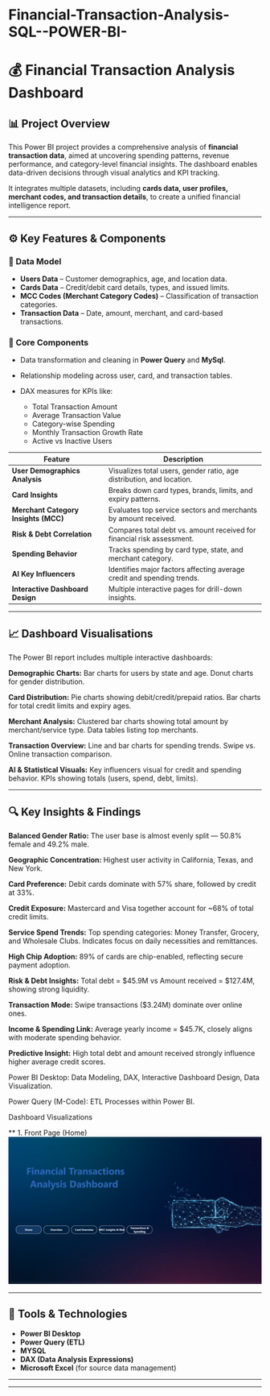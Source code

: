 # Financial-Transaction-Analysis-SQL--POWER-BI-

# 💰 Financial Transaction Analysis Dashboard

## 📊 Project Overview

This Power BI project provides a comprehensive analysis of **financial transaction data**, aimed at uncovering spending patterns, revenue performance, and category-level financial insights. The dashboard enables data-driven decisions through visual analytics and KPI tracking.

It integrates multiple datasets, including **cards data, user profiles, merchant codes, and transaction details**, to create a unified financial intelligence report.

---

## ⚙️ Key Features & Components

### 🧱 Data Model

* **Users Data** – Customer demographics, age, and location data.
* **Cards Data** – Credit/debit card details, types, and issued limits.
* **MCC Codes (Merchant Category Codes)** – Classification of transaction categories.
* **Transaction Data** – Date, amount, merchant, and card-based transactions.

### 🧩 Core Components

* Data transformation and cleaning in **Power Query** and **MySql**.
* Relationship modeling across user, card, and transaction tables.
* DAX measures for KPIs like:

  * Total Transaction Amount
  * Average Transaction Value
  * Category-wise Spending
  * Monthly Transaction Growth Rate
  * Active vs Inactive Users


| Feature                              | Description                                                            |
| ------------------------------------ | ---------------------------------------------------------------------- |
| **User Demographics Analysis**       | Visualizes total users, gender ratio, age distribution, and location.  |
| **Card Insights**                    | Breaks down card types, brands, limits, and expiry patterns.           |
| **Merchant Category Insights (MCC)** | Evaluates top service sectors and merchants by amount received.        |
| **Risk & Debt Correlation**          | Compares total debt vs. amount received for financial risk assessment. |
| **Spending Behavior**                | Tracks spending by card type, state, and merchant category.            |
| **AI Key Influencers**               | Identifies major factors affecting average credit and spending trends. |
| **Interactive Dashboard Design**     | Multiple interactive pages for drill-down insights.                    |


---

## 📈 Dashboard Visualisations

The Power BI report includes multiple interactive dashboards:

****Demographic Charts:****
Bar charts for users by state and age.
Donut charts for gender distribution.

****Card Distribution:****
Pie charts showing debit/credit/prepaid ratios.
Bar charts for total credit limits and expiry ages.

****Merchant Analysis:****
Clustered bar charts showing total amount by merchant/service type.
Data tables listing top merchants.

****Transaction Overview:****
Line and bar charts for spending trends.
Swipe vs. Online transaction comparison.

****AI & Statistical Visuals:****
Key influencers visual for credit and spending behavior.
KPIs showing totals (users, spend, debt, limits).


---

## 🔍 Key Insights & Findings

****Balanced Gender Ratio:****
The user base is almost evenly split — 50.8% female and 49.2% male.

****Geographic Concentration:****
Highest user activity in California, Texas, and New York.

****Card Preference:****
Debit cards dominate with 57% share, followed by credit at 33%.

****Credit Exposure:****
Mastercard and Visa together account for ~68% of total credit limits.

****Service Spend Trends:****
Top spending categories: Money Transfer, Grocery, and Wholesale Clubs.
Indicates focus on daily necessities and remittances.

****High Chip Adoption:****
89% of cards are chip-enabled, reflecting secure payment adoption.

****Risk & Debt Insights:****
Total debt = $45.9M vs Amount received = $127.4M, showing strong liquidity.

****Transaction Mode:****
Swipe transactions ($3.24M) dominate over online ones.

****Income & Spending Link:****
Average yearly income = $45.7K, closely aligns with moderate spending behavior.

****Predictive Insight:****
High total debt and amount received strongly influence higher average credit scores.

Power BI Desktop: Data Modeling, DAX, Interactive Dashboard Design, Data Visualization.

Power Query (M-Code): ETL Processes within Power BI.

Dashboard Visualizations

** 1. Front Page (Home)
![image alt](https://github.com/NarendraUbnare/Financial-Transaction-Analysis-SQL--POWER-BI-/blob/main/DP1_Front_Page.png)


---

## 🧠 Tools & Technologies

* **Power BI Desktop**
* **Power Query (ETL)**
* **MYSQL**
* **DAX (Data Analysis Expressions)**
* **Microsoft Excel** (for source data management)

---


---


